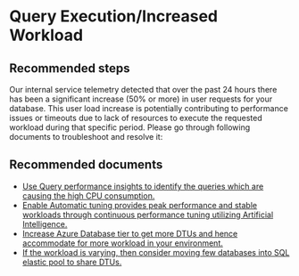 <properties
    pageTitle="query execution/increased workload"
    description="query execution/increased workload"
    infoBubbleText="Found increased worload issuse with DB. Please see details."
    service="microsoft.sql"
    resource="servers"
    authors="pxding"
    ms.author="pedin"
    displayOrder="6"
    articleId="IsWorkLoadIssue_WL112677-E6C3-1004-B3D3-187FD7FC30EA"
    selfHelpType="rca"
    supportTopicIds=""
    resourceTags="databases, servers"
    productPesIds="13491"
    cloudEnvironments="public"
/>

# Query Execution/Increased Workload

## **Recommended steps**
Our internal service telemetry detected that over the past 24 hours there has been a significant increase (50% or more) in user requests for your database. This user load increase is potentially contributing to performance issues or timeouts due to lack of resources to execute the requested workload during that specific period. Please go through following documents to troubleshoot and resolve it:

## **Recommended documents**
* [Use Query performance insights to identify the queries which are causing the high CPU consumption.](https://docs.microsoft.com/azure/sql-database/sql-database-query-performance)
* [Enable Automatic tuning provides peak performance and stable workloads through continuous performance tuning utilizing Artificial Intelligence.](https://docs.microsoft.com/azure/sql-database/sql-database-automatic-tuning)
* [Increase Azure Database tier to get more DTUs and hence accommodate for more workload in your environment.](https://azure.microsoft.com/pricing/details/sql-database/single)
* [If the workload is varying, then consider moving few databases into SQL elastic pool to share DTUs.](https://docs.microsoft.com/azure/sql-database/sql-database-elastic-pool)